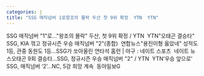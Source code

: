 ```yaml
---
categories: j
title: "SSG 매직넘버 1로왕조의 몰락 두산 첫 9위 확정  YTN  YTN"
---
```

SSG 매직넘버 "1"로..."왕조의 몰락" 두산, 첫 9위 확정 / YTN&nbsp;&nbsp;YTN"오태곤 결승타" SSG, KIA 꺾고 정규시즌 우승 매직넘버 "2"(종합)&nbsp;&nbsp;연합뉴스"용진이형 옳았네" 성적도 1등, 관중 동원도 1등…SSG가 쏘아올린 연타석 홈런 | 야구 : 네이트 스포츠&nbsp;&nbsp;네이트 뉴스오태곤 9회 결승타...SSG, 정규시즌 우승 매직넘버 "2" / YTN&nbsp;&nbsp;YTN‘우승 앞으로’ SSG, 매직넘버 ‘2’…NC, 5강 희망 계속&nbsp;&nbsp;동아일보G